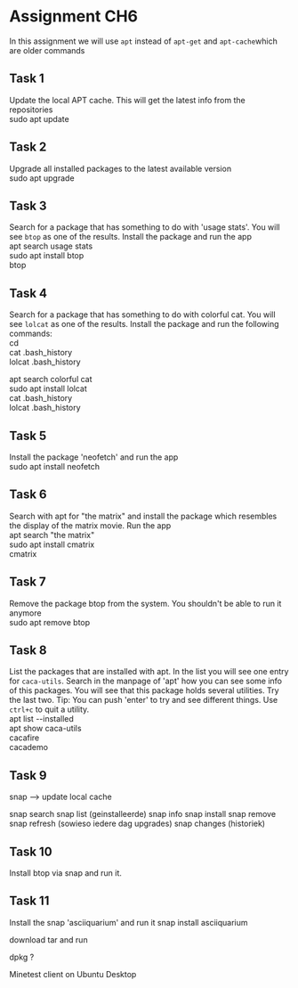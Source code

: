 # Assignment CH6

In this assignment we will use `apt` instead of `apt-get` and `apt-cache`which are older commands

## Task 1
Update the local APT cache. This will get the latest info from the repositories  
sudo apt update

## Task 2
Upgrade all installed packages to the latest available version  
sudo apt upgrade

## Task 3
Search for a package that has something to do with 'usage stats'. You will see `btop` as one of the results. Install the package and run the app  
apt search usage stats  
sudo apt install btop  
btop  

## Task 4
Search for a package that has something to do with colorful cat. You will see `lolcat` as one of the results. Install the package and run the following commands:  
cd  
cat .bash_history  
lolcat .bash_history  
  
apt search colorful cat  
sudo apt install lolcat  
cat .bash_history  
lolcat .bash_history  

## Task 5
Install the package 'neofetch' and run the app  
sudo apt install neofetch

## Task 6
Search with apt for "the matrix" and install the package which resembles the display of the matrix movie. Run the app  
apt search "the matrix"  
sudo apt install cmatrix  
cmatrix  

## Task 7
Remove the package btop from the system. You shouldn't be able to run it anymore  
sudo apt remove btop  

## Task 8
List the packages that are installed with apt. In the list you will see one entry for `caca-utils`. Search in the manpage of 'apt' how you can see some info of this packages. You will see that this package holds several utilities. Try the last two. Tip: You can push 'enter' to try and see different things. Use `ctrl+c` to quit a utility.  
apt list --installed  
apt show caca-utils  
cacafire  
cacademo  

## Task 9
snap --> update local cache

snap search
snap list (geinstalleerde)
snap info
snap install
snap remove
snap refresh (sowieso iedere dag upgrades)
snap changes (historiek)

## Task 10
Install btop via snap and run it.



## Task 11
Install the snap 'asciiquarium' and run it
snap install asciiquarium




download tar and run

dpkg ?


Minetest client on Ubuntu Desktop 

